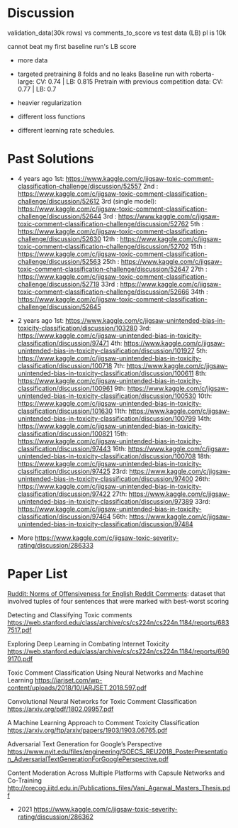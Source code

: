 # Discussion
validation_data(30k rows)  vs comments_to_score vs test data (LB)
pl is 10k


cannot beat my first baseline run's LB score
* more data
* targeted pretraining
8 folds and no leaks
Baseline run with roberta-large: CV: 0.74 | LB: 0.815
Pretrain with previous competition data: CV: 0.77 | LB: 0.7

* heavier regularization
* different loss functions
* different learning rate schedules.

# Past Solutions
* 4 years ago
1st: https://www.kaggle.com/c/jigsaw-toxic-comment-classification-challenge/discussion/52557
2nd : https://www.kaggle.com/c/jigsaw-toxic-comment-classification-challenge/discussion/52612
3rd (single model): https://www.kaggle.com/c/jigsaw-toxic-comment-classification-challenge/discussion/52644
3rd : https://www.kaggle.com/c/jigsaw-toxic-comment-classification-challenge/discussion/52762
5th : https://www.kaggle.com/c/jigsaw-toxic-comment-classification-challenge/discussion/52630
12th : https://www.kaggle.com/c/jigsaw-toxic-comment-classification-challenge/discussion/52702
15th : https://www.kaggle.com/c/jigsaw-toxic-comment-classification-challenge/discussion/52563
25th : https://www.kaggle.com/c/jigsaw-toxic-comment-classification-challenge/discussion/52647
27th : https://www.kaggle.com/c/jigsaw-toxic-comment-classification-challenge/discussion/52719
33rd : https://www.kaggle.com/c/jigsaw-toxic-comment-classification-challenge/discussion/52666
34th : https://www.kaggle.com/c/jigsaw-toxic-comment-classification-challenge/discussion/52645

* 2 years ago
1st: https://www.kaggle.com/c/jigsaw-unintended-bias-in-toxicity-classification/discussion/103280
3rd: https://www.kaggle.com/c/jigsaw-unintended-bias-in-toxicity-classification/discussion/97471
4th: https://www.kaggle.com/c/jigsaw-unintended-bias-in-toxicity-classification/discussion/101927
5th: https://www.kaggle.com/c/jigsaw-unintended-bias-in-toxicity-classification/discussion/100718
7th: https://www.kaggle.com/c/jigsaw-unintended-bias-in-toxicity-classification/discussion/100611
8th: https://www.kaggle.com/c/jigsaw-unintended-bias-in-toxicity-classification/discussion/100961
9th: https://www.kaggle.com/c/jigsaw-unintended-bias-in-toxicity-classification/discussion/100530
10th: https://www.kaggle.com/c/jigsaw-unintended-bias-in-toxicity-classification/discussion/101630
11th: https://www.kaggle.com/c/jigsaw-unintended-bias-in-toxicity-classification/discussion/100799
14th: https://www.kaggle.com/c/jigsaw-unintended-bias-in-toxicity-classification/discussion/100821
15th: https://www.kaggle.com/c/jigsaw-unintended-bias-in-toxicity-classification/discussion/97443
16th: https://www.kaggle.com/c/jigsaw-unintended-bias-in-toxicity-classification/discussion/100708
18th: https://www.kaggle.com/c/jigsaw-unintended-bias-in-toxicity-classification/discussion/97425
23rd: https://www.kaggle.com/c/jigsaw-unintended-bias-in-toxicity-classification/discussion/97400
26th: https://www.kaggle.com/c/jigsaw-unintended-bias-in-toxicity-classification/discussion/97422
27th: https://www.kaggle.com/c/jigsaw-unintended-bias-in-toxicity-classification/discussion/97389
33rd: https://www.kaggle.com/c/jigsaw-unintended-bias-in-toxicity-classification/discussion/97464
56th: https://www.kaggle.com/c/jigsaw-unintended-bias-in-toxicity-classification/discussion/97484

* More
https://www.kaggle.com/c/jigsaw-toxic-severity-rating/discussion/286333



# Paper List
[Ruddit: Norms of Offensiveness for English Reddit Comments](https://aclanthology.org/2021.acl-long.210/):
dataset that involved tuples of four sentences that were marked with best-worst scoring

Detecting and Classifying Toxic comments
https://web.stanford.edu/class/archive/cs/cs224n/cs224n.1184/reports/6837517.pdf

Exploring Deep Learning in Combating Internet Toxicity
https://web.stanford.edu/class/archive/cs/cs224n/cs224n.1184/reports/6909170.pdf

Toxic Comment Classification Using Neural Networks and Machine Learning
https://iarjset.com/wp-content/uploads/2018/10/IARJSET.2018.597.pdf

Convolutional Neural Networks for Toxic Comment Classification
https://arxiv.org/pdf/1802.09957.pdf

A Machine Learning Approach to Comment Toxicity Classification
https://arxiv.org/ftp/arxiv/papers/1903/1903.06765.pdf

Adversarial Text Generation for Google’s Perspective
https://www.nyit.edu/files/engineering/SOECS_REU2018_PosterPresentation_AdversarialTextGenerationForGooglePerspective.pdf

Content Moderation Across Multiple Platforms with Capsule Networks and Co-Training
http://precog.iiitd.edu.in/Publications_files/Vani_Agarwal_Masters_Thesis.pdf

* 2021
https://www.kaggle.com/c/jigsaw-toxic-severity-rating/discussion/286362
